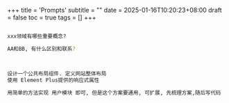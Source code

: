 +++
title = 'Prompts'
subtitle = ""
date = 2025-01-16T10:20:23+08:00
draft = false
toc = true
tags = []
+++

```bash

xxx领域有哪些重要概念?

AA和BB, 有什么区别和联系?



```

```bash

设计一个公共布局组件. 定义网站整体布局
使用 Element Plus提供的响应式属性

用简单的方法实现 用户模块 即可, 但是这个方案要通用, 可扩展, 先梳理方案,随后写代码
```
